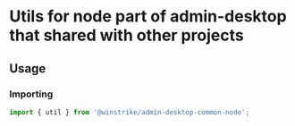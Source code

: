 # Utils for node part of admin-desktop that shared with other projects

## Usage

### Importing
```ts
import { util } from '@winstrike/admin-desktop-common-node';
```
